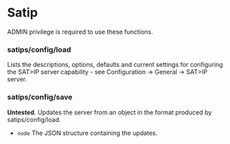 # Satip

ADMIN privilege is required to use these functions.

### satips/config/load

Lists the descriptions, options, defaults and current settings for configuring the SAT>IP server capability - see Configuration -> General -> SAT>IP server.

### satips/config/save

**Untested**. Updates the server from an object in the format produced by satips/config/load.

* `node` The JSON structure containing the updates.
